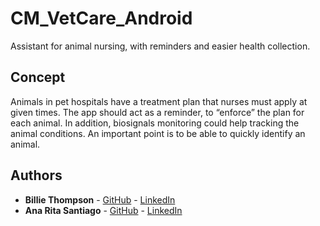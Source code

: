 # CM_VetCare_Android

Assistant for animal nursing, with reminders and easier health collection. 

## Concept

Animals in pet hospitals have a treatment plan that nurses must apply at given times. The app should act as a reminder, to “enforce” the plan for each animal. 
In addition, biosignals monitoring could help tracking the animal conditions.
An important point is to be able to quickly identify an animal.

## Authors

* **Billie Thompson** - [GitHub](https://github.com/raqssr) - [LinkedIn](https://www.linkedin.com/in/raquel-ramos-939059151/)
* **Ana Rita Santiago** - [GitHub](https://github.com/ritaSantiago) - [LinkedIn](https://www.linkedin.com/in/ana-rita-santiago-b4b720150/)


